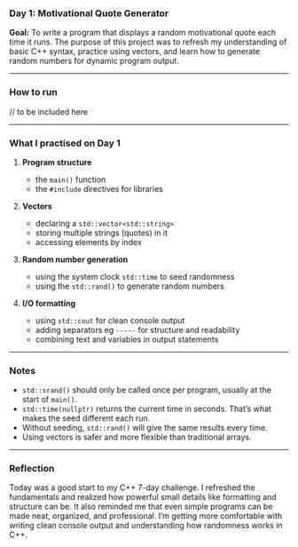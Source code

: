 ### Day 1: Motivational Quote Generator

**Goal:** To write a program that displays a random motivational quote each time it runs. The purpose of this project was to refresh my understanding of basic C++ syntax, practice using vectors, and learn how to generate random numbers for dynamic program output.

---

### How to run
// to be included here

---

### What I practised on Day 1
1. **Program structure**
    - the `main()` function
    - the `#include` directives for libraries 

2. **Vectors**
    - declaring a `std::vector<std::string>`
    - storing multiple strings (quotes) in it
    - accessing elements by index

3. **Random number generation**
    - using the system clock `std::time` to seed randomness
    - using the `std::rand()` to generate random numbers

4. **I/O formatting**
    - using `std::cout` for clean console output
    - adding separators eg `-----` for structure and readability 
    - combining text and variables in output statements

---

### Notes
- `std::srand()` should only be called once per program, usually at the start of `main()`.  
- `std::time(nullptr)` returns the current time in seconds. That’s what makes the seed different each run.  
- Without seeding, `std::rand()` will give the same results every time.  
- Using vectors is safer and more flexible than traditional arrays.  

---

### Reflection  
Today was a good start to my C++ 7-day challenge. I refreshed the fundamentals and realized how powerful small details like formatting and structure can be. 
It also reminded me that even simple programs can be made neat, organized, and professional. I’m getting more comfortable with writing clean console output and understanding how randomness works in C++. 

